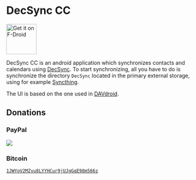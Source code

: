 DecSync CC
==========

[<img src="https://f-droid.org/badge/get-it-on.png"
      alt="Get it on F-Droid"
      height="80">](https://f-droid.org/app/org.decsync.cc)

DecSync CC is an android application which synchronizes contacts and calendars using [DecSync](https://github.com/39aldo39/DecSync). To start synchronizing, all you have to do is synchronize the directory `DecSync` located in the primary external storage, using for example [Syncthing](https://syncthing.net).

The UI is based on the one used in [DAVdroid](https://davdroid.com).

Donations
---------

### PayPal
[![](https://www.paypalobjects.com/en_US/i/btn/btn_donateCC_LG.gif)](https://www.paypal.com/cgi-bin/webscr?cmd=_s-xclick&hosted_button_id=4V96AFD3S4TPJ)

### Bitcoin
[`1JWYoV2MZyu8LYYHCur9jUJgGqE98m566z`](bitcoin:1JWYoV2MZyu8LYYHCur9jUJgGqE98m566z)
